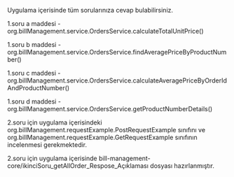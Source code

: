 Uygulama içerisinde tüm sorularınıza cevap bulabilirsiniz. 

1.soru a maddesi - org.billManagement.service.OrdersService.calculateTotalUnitPrice()

1.soru b maddesi - org.billManagement.service.OrdersService.findAveragePriceByProductNumber()

1.soru c maddesi - org.billManagement.service.OrdersService.calculateAveragePriceByOrderIdAndProductNumber()

1.soru d maddesi - org.billManagement.service.OrdersService.getProductNumberDetails()


2.soru için uygulama içerisindeki org.billManagement.requestExample.PostRequestExample sınıfını ve org.billManagement.requestExample.GetRequestExample sınıfının incelenmesi gerekmektedir.

2.soru için uygulama içerisinde bill-management-core/ikinciSoru_getAllOrder_Respose_Açıklaması dosyası hazırlanmıştır.
